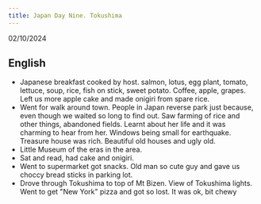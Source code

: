 ```yaml
---
title: Japan Day Nine. Tokushima
---
```


02/10/2024

## English
- Japanese breakfast cooked by host. salmon, lotus, egg plant, tomato, lettuce, soup, rice, fish on stick, sweet potato. Coffee, apple, grapes. Left us more apple cake and made onigiri from spare rice.
- Went for walk around town. People in Japan reverse park just because, even though we waited so long to find out. Saw farming of rice and other things, abandoned fields. Learnt about her life and it was charming to hear from her. Windows being small for earthquake. Treasure house was rich. Beautiful old houses and ugly old.
- Little Museum of the eras in the area.
- Sat and read, had cake and onigiri.
- Went to supermarket got snacks. Old man so cute guy and gave us choccy bread sticks in parking lot.
- Drove through Tokushima to top of Mt Bizen. View of Tokushima lights. Went to get "New York" pizza and got so lost. It was ok, bit chewy
